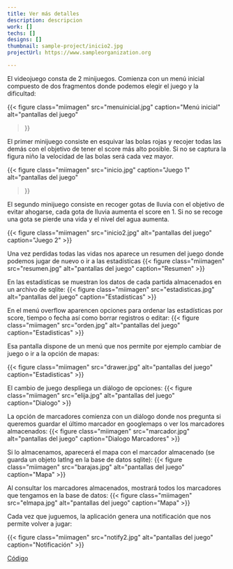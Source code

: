 ```yaml
---
title: Ver más detalles
description: descripcion
work: []
techs: []
designs: []
thumbnail: sample-project/inicio2.jpg
projectUrl: https://www.sampleorganization.org

---
```


El videojuego consta de 2 minijuegos. Comienza con un menú inicial compuesto de dos fragmentos donde podemos elegir el juego y la dificultad:

{{< figure class="miimagen" src="menuinicial.jpg" caption="Menú inicial" alt="pantallas del juego"  
  >}}

El primer minijuego consiste en esquivar las bolas rojas y recojer todas las demás con el objetivo de tener el score más alto posible. Si no se captura la figura niño la velocidad de las bolas será cada vez mayor.

{{< figure class="miimagen" src="inicio.jpg" caption="Juego 1"  
 alt="pantallas del juego"  
  >}}

El segundo minijuego consiste en recoger gotas de lluvia con el objetivo de evitar ahogarse, cada gota de lluvia aumenta el score en 1. Si no se recoge una gota se pierde una vida y el nivel del agua aumenta.


{{< figure class="miimagen"  src="inicio2.jpg" 
 alt="pantallas del juego"   caption="Juego 2"   >}}

Una vez perdidas todas las vidas nos aparece un resumen del juego donde podemos jugar de nuevo o ir a las estadísticas
{{< figure class="miimagen"  src="resumen.jpg" 
 alt="pantallas del juego"   caption="Resumen"   >}}

En las estadísticas se muestran los datos de cada partida almacenados en un archivo de sqlite:
{{< figure class="miimagen"  src="estadisticas.jpg" 
 alt="pantallas del juego"   caption="Estadisticas"   >}}

En el menú overflow aparencen opciones para ordenar las estadísticas por score, tiempo o fecha así como borrar registros o editar:
{{< figure class="miimagen"  src="orden.jpg" 
 alt="pantallas del juego"   caption="Estadisticas"   >}}

Esa pantalla dispone de un menú que nos permite por ejemplo cambiar de juego o ir a la opción de mapas:

{{< figure class="miimagen"  src="drawer.jpg" 
 alt="pantallas del juego"   caption="Estadisticas"   >}}

 El cambio de juego despliega un diálogo de opciones:
 {{< figure class="miimagen"  src="elija.jpg" 
 alt="pantallas del juego"   caption="Dialogo"   >}}


La opción de marcadores comienza con un diálogo donde nos pregunta si queremos guardar el último marcador en googlemaps o ver los marcadores almacenados:
 {{< figure class="miimagen"  src="marcador.jpg" 
 alt="pantallas del juego"   caption="Dialogo Marcadores"   >}}

 Si lo almacenamos, aparecerá el mapa con el marcador almacenado (se guarda un objeto latlng en la base de datos sqlite):
 {{< figure class="miimagen"  src="barajas.jpg" 
 alt="pantallas del juego"   caption="Mapa"   >}}

 Al consultar los marcadores almacenados, mostrará todos los marcadores que tengamos en la base de datos:
  {{< figure class="miimagen"  src="elmapa.jpg" 
 alt="pantallas del juego"   caption="Mapa"   >}}

 Cada vez que juguemos, la aplicación genera una notificación que nos permite volver a jugar:

  {{< figure class="miimagen"  src="notify2.jpg" 
 alt="pantallas del juego"   caption="Notificación"   >}}


[Código](https://www.dropbox.com/s/gtfygi2p700l9dl/AndroidGameBolitas-master.rar?dl=0)


